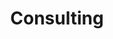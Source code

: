 ---sort_key: 2layout: "sku"id: consulting-daytitle: "Consulting"heading: "Consulting"sub-title: "IT consulting to align with your business strategy. "category: "Consulting"category_description: "Consulting to understand your business and offer solutions to achieve your mission."features: - feature: "Learn about your business processes and challenges" - feature: "Develop a suitable strategy to solve your challenges"price: "120"unit: "day"---